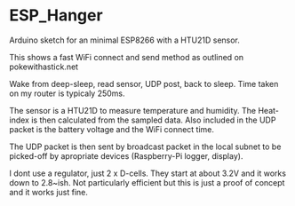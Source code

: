 # ESP_Hanger
Arduino sketch for an minimal ESP8266 with a HTU21D sensor.

This shows a fast WiFi connect and send method as outlined on pokewithastick.net

Wake from deep-sleep, read sensor, UDP post, back to sleep.
Time taken on my router is typicaly 250ms.

The sensor is a HTU21D to measure temperature and humidity. The Heat-index is then calculated from the sampled data.
Also included in the UDP packet is the battery voltage and the WiFi connect time.

The UDP packet is then sent by broadcast packet in the local subnet to be picked-off by apropriate devices (Raspberry-Pi logger, display).

I dont use a regulator, just 2 x D-cells. They start at about 3.2V and it works down to 2.8~ish. 
Not particularly efficient but this is just a proof of concept and it works just fine.

